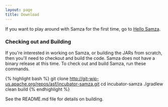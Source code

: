 ```yaml
---
layout: page
title: Download
---
```

<!--
   Licensed to the Apache Software Foundation (ASF) under one or more
   contributor license agreements.  See the NOTICE file distributed with
   this work for additional information regarding copyright ownership.
   The ASF licenses this file to You under the Apache License, Version 2.0
   (the "License"); you may not use this file except in compliance with
   the License.  You may obtain a copy of the License at

       http://www.apache.org/licenses/LICENSE-2.0

   Unless required by applicable law or agreed to in writing, software
   distributed under the License is distributed on an "AS IS" BASIS,
   WITHOUT WARRANTIES OR CONDITIONS OF ANY KIND, either express or implied.
   See the License for the specific language governing permissions and
   limitations under the License.
-->
<!-- TODO update maven dependency versions appropriately -->

If you want to play around with Samza for the first time, go to [Hello Samza](/startup/hello-samza/0.7.0).

<!--
### Maven

All Samza JARs are published through Maven.

#### Artifacts

A Samza project that runs with Kafka and YARN should depend on the following artifacts.

{% highlight xml %}
<dependency>
  <groupId>samza</groupId>
  <artifactId>samza-api</artifactId>
  <version>0.7.0</version>
</dependency>
<dependency>
  <groupId>samza</groupId>
  <artifactId>samza-core_2.9.2</artifactId>
  <version>0.7.0</version>
  <scope>runtime</scope>
</dependency>
<dependency>
  <groupId>samza</groupId>
  <artifactId>samza-serializers_2.9.2</artifactId>
  <version>0.7.0</version>
  <scope>runtime</scope>
</dependency>
<dependency>
  <groupId>samza</groupId>
  <artifactId>samza-yarn_2.9.2</artifactId>
  <version>0.7.0</version>
  <classifier>yarn-2.0.5-alpha</classifier>
  <scope>runtime</scope>
</dependency>
<dependency>
  <groupId>samza</groupId>
  <artifactId>samza-kafka_2.9.2</artifactId>
  <version>0.7.0</version>
  <scope>runtime</scope>
</dependency>
{% endhighlight %}

#### Repositories

Samza is available in the Apache Maven repository.

{% highlight xml %}
<repository>
  <id>apache-releases</id>
  <url>https://repository.apache.org/content/groups/public</url>
</repository>
{% endhighlight %}

Snapshot builds are available in the Apache Maven snapshot repository.

{% highlight xml %}
<repository>
  <id>apache-snapshots</id>
  <url>https://repository.apache.org/content/groups/snapshots</url>
</repository>
{% endhighlight %}
-->

### Checking out and Building

If you're interested in working on Samza, or building the JARs from scratch, then you'll need to checkout and build the code. Samza does not have a binary release at this time. To check out and build Samza, run these commands.

{% highlight bash %}
git clone http://git-wip-us.apache.org/repos/asf/incubator-samza.git
cd incubator-samza
./gradlew clean build
{% endhighlight %}

See the README.md file for details on building.
